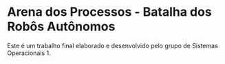 # Arena dos Processos - Batalha dos Robôs Autônomos
Este é um trabalho final elaborado e desenvolvido pelo grupo de Sistemas Operacionais 1. 


